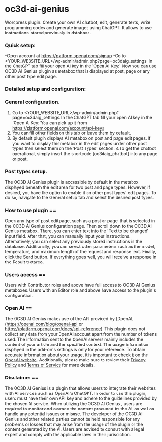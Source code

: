 # oc3d-ai-genius
Wordpress plugin. Create your own AI chatbot, edit, generate texts, write programming codes and generate images using ChatGPT. It allows to use instructions, stored previously in database. 


### Quick setup:
-Open account at https://platform.openai.com/signup
-Go to <YOUR_WEBSITE_URL>/wp-admin/admin.php?page=oc3daig_settings. In the ChatGPT tab fill your open AI key in the 'Open AI Key:'
Now you can use OC3D AI Genius plugin as metabox that is displayed at post, page or any other post type edit page.

### Detailed setup and configuration:

### General configuration.

1. Go to <YOUR_WEBSITE_URL>/wp-admin/admin.php?page=oc3daig_settings. In the ChatGPT tab fill your open AI key in the 'Open AI Key:'You can pick up it from https://platform.openai.com/account/api-keys 
2. You can fill other fields on this tab or leave them by default.
3. By default plugin displays AI metabox on post and page edit pages. If you want to display this metabox in the edit pages under other post types then select them on the 'Post Types' section.
4.To get the chatbot operational, simply insert the shortcode [oc3daig_chatbot] into any page or post.


### Post types setup.
The OC3D AI Genius plugin is accessible by default in the metabox displayed beneath the edit area for two post and page types. However, if desired, you have the option to enable it on other post types' edit pages. To do so, navigate to the General setup tab and select the desired post types.

### How to use plugin ==

Open any type of post edit page, such as a post or page, that is selected in the OC3D AI Genius configuration page. Then scroll down to the OC3D AI Genius metabox. There, you can enter text into the 'Text to be changed' input field. After that, you can manually input your instructions. Alternatively, you can select any previously stored instructions in the database. Additionally, you can select other parameters such as the model, temperature, and maximum length of the request and response text. Finally, click the Send button. If everything goes well, you will receive a response in the Result textarea.


### Users access ==

Users with Contributor roles and above have full access to OC3D AI Genius metaboxes. Users with an Editor role and above have access to the plugin's configuration.


### Open AI ==

The OC3D AI Genius  makes use of the API provided by [OpenAI](https://openai.com/blog/openai-api or https://platform.openai.com/docs/api-reference). This plugin does not collect any data from your OpenAI account apart from the number of tokens used. The information sent to the OpenAI servers mainly includes the content of your article and the specified context. The usage information displayed in the add-on's settings is only for your reference. To obtain accurate information about your usage, it is important to check it on the [OpenAI website](https://platform.openai.com/account/usage). Additionally, please make sure to review their [Privacy Policy](https://openai.com/privacy/) and [Terms of Service](https://openai.com/terms/) for more details.

### Disclaimer ==


The OC3D AI Genius  is a plugin that allows users to integrate their websites with AI services such as OpenAI's ChatGPT. In order to use this plugin, users must have their own API key and adhere to the guidelines provided by the chosen AI service. When utilizing the OC3D AI Genius , users are required to monitor and oversee the content produced by the AI, as well as handle any potential issues or misuse. The developer of the OC3D AI Genius and other related parties cannot be held responsible for any problems or losses that may arise from the usage of the plugin or the content generated by the AI. Users are advised to consult with a legal expert and comply with the applicable laws in their jurisdiction.

